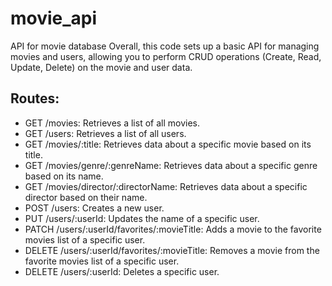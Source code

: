 # movie_api
API for movie database
Overall, this code sets up a basic API for managing movies and users, allowing you to perform CRUD operations (Create, Read, Update, Delete) on the movie and user data.
## Routes:

- GET /movies: Retrieves a list of all movies.
- GET /users: Retrieves a list of all users.
- GET /movies/:title: Retrieves data about a specific movie based on its title.
- GET /movies/genre/:genreName: Retrieves data about a specific genre based on its name.
- GET /movies/director/:directorName: Retrieves data about a specific director based on their name.
- POST /users: Creates a new user.
- PUT /users/:userId: Updates the name of a specific user.
- PATCH /users/:userId/favorites/:movieTitle: Adds a movie to the favorite movies list of a specific user.
- DELETE /users/:userId/favorites/:movieTitle: Removes a movie from the favorite movies list of a specific user.
- DELETE /users/:userId: Deletes a specific user.
